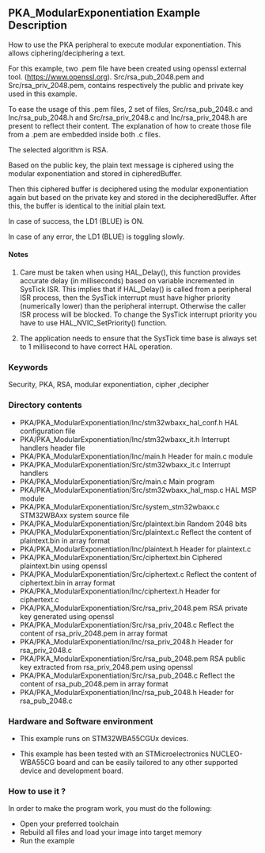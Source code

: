 ## <b>PKA_ModularExponentiation Example Description</b>

How to use the PKA peripheral to execute modular exponentiation. This 
allows ciphering/deciphering a text.

For this example, two .pem file have been created using openssl external tool. (https://www.openssl.org).
Src/rsa_pub_2048.pem and Src/rsa_priv_2048.pem, contains respectively the public and private key used in
this example.

To ease the usage of this .pem files, 2 set of files, Src/rsa_pub_2048.c and Inc/rsa_pub_2048.h and
Src/rsa_priv_2048.c and Inc/rsa_priv_2048.h are present to reflect their content. The explanation of 
how to create those file from a .pem are embedded inside both .c files.

The selected algorithm is RSA.

Based on the public key, the plain text message is ciphered using the modular exponentiation 
and stored in cipheredBuffer.

Then this ciphered buffer is deciphered using the modular exponentiation again but based on the private key and
stored in the decipheredBuffer. After this, the buffer is identical to the initial plain text.

In case of success, the LD1 (BLUE) is ON.

In case of any error, the LD1 (BLUE) is toggling slowly.

#### <b>Notes</b>

1. Care must be taken when using HAL_Delay(), this function provides accurate delay (in milliseconds)
   based on variable incremented in SysTick ISR. This implies that if HAL_Delay() is called from
   a peripheral ISR process, then the SysTick interrupt must have higher priority (numerically lower)
   than the peripheral interrupt. Otherwise the caller ISR process will be blocked.
   To change the SysTick interrupt priority you have to use HAL_NVIC_SetPriority() function.
      
2. The application needs to ensure that the SysTick time base is always set to 1 millisecond
   to have correct HAL operation.

### <b>Keywords</b>

Security, PKA, RSA, modular exponentiation, cipher ,decipher

### <b>Directory contents</b>
  
  - PKA/PKA_ModularExponentiation/Inc/stm32wbaxx_hal_conf.h    HAL configuration file
  - PKA/PKA_ModularExponentiation/Inc/stm32wbaxx_it.h          Interrupt handlers header file
  - PKA/PKA_ModularExponentiation/Inc/main.h                   Header for main.c module
  - PKA/PKA_ModularExponentiation/Src/stm32wbaxx_it.c          Interrupt handlers
  - PKA/PKA_ModularExponentiation/Src/main.c                   Main program
  - PKA/PKA_ModularExponentiation/Src/stm32wbaxx_hal_msp.c     HAL MSP module 
  - PKA/PKA_ModularExponentiation/Src/system_stm32wbaxx.c      STM32WBAxx system source file
  - PKA/PKA_ModularExponentiation/Src/plaintext.bin            Random 2048 bits
  - PKA/PKA_ModularExponentiation/Src/plaintext.c              Reflect the content of plaintext.bin in array format
  - PKA/PKA_ModularExponentiation/Inc/plaintext.h              Header for plaintext.c
  - PKA/PKA_ModularExponentiation/Src/ciphertext.bin           Ciphered plaintext.bin using openssl
  - PKA/PKA_ModularExponentiation/Src/ciphertext.c             Reflect the content of ciphertext.bin in array format
  - PKA/PKA_ModularExponentiation/Inc/ciphertext.h             Header for ciphertext.c
  - PKA/PKA_ModularExponentiation/Src/rsa_priv_2048.pem        RSA private key generated using openssl
  - PKA/PKA_ModularExponentiation/Src/rsa_priv_2048.c          Reflect the content of rsa_priv_2048.pem in array format
  - PKA/PKA_ModularExponentiation/Inc/rsa_priv_2048.h          Header for rsa_priv_2048.c
  - PKA/PKA_ModularExponentiation/Src/rsa_pub_2048.pem         RSA public key extracted from rsa_priv_2048.pem using openssl
  - PKA/PKA_ModularExponentiation/Src/rsa_pub_2048.c           Reflect the content of rsa_pub_2048.pem in array format
  - PKA/PKA_ModularExponentiation/Inc/rsa_pub_2048.h           Header for rsa_pub_2048.c

### <b>Hardware and Software environment</b>

  - This example runs on STM32WBA55CGUx devices.
  
  - This example has been tested with an STMicroelectronics NUCLEO-WBA55CG
    board and can be easily tailored to any other supported device 
    and development board.

### <b>How to use it ?</b> 

In order to make the program work, you must do the following:

 - Open your preferred toolchain 
 - Rebuild all files and load your image into target memory
 - Run the example
 
